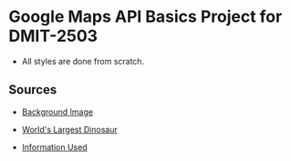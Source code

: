 # Google Maps API Basics Project for DMIT-2503

-   All styles are done from scratch.

## Sources

-   [Background Image](https://www.google.com/url?sa=i&url=https%3A%2F%2Fwallpapersden.com%2Fbanff-national-park-canada-lake-wallpaper%2F2560x1440%2F&psig=AOvVaw1UHVsI86NLiVDwXH3SaLMh&ust=1646554816981000&source=images&cd=vfe&ved=0CAsQjRxqFwoTCJD3wenErvYCFQAAAAAdAAAAABAD)
-   [World's Largest Dinosaur](https://www.google.com/url?sa=i&url=https%3A%2F%2Fen.wikipedia.org%2Fwiki%2FWorld%2527s_Largest_Dinosaur&psig=AOvVaw1dDn0vw95OR8rMmRamzi17&ust=1646554883292000&source=images&cd=vfe&ved=0CAsQjRxqFwoTCMi3-IrFrvYCFQAAAAAdAAAAABAD)

-   [Information Used](https://en.wikipedia.org/wiki/World%27s_Largest_Dinosaur)
